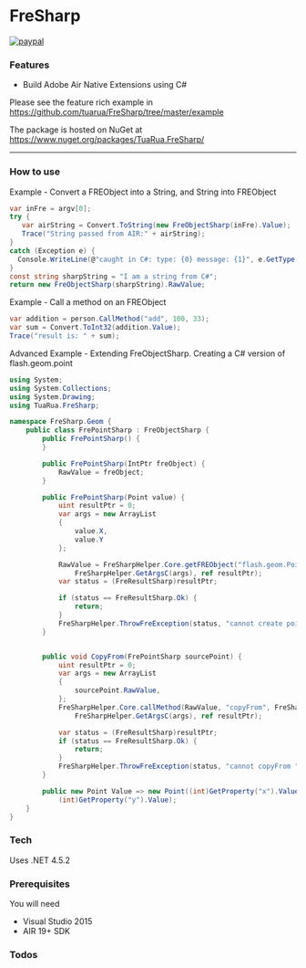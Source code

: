 
# FreSharp

[![paypal](https://www.paypalobjects.com/en_US/i/btn/btn_donateCC_LG.gif)](https://www.paypal.com/cgi-bin/webscr?cmd=_s-xclick&hosted_button_id=5UR2T52J633RC)

### Features
 - Build Adobe Air Native Extensions using C#

Please see the feature rich example in https://github.com/tuarua/FreSharp/tree/master/example

The package is hosted on NuGet at https://www.nuget.org/packages/TuaRua.FreSharp/

----------

### How to use

Example - Convert a FREObject into a String, and String into FREObject

````C#
var inFre = argv[0];
try {
   var airString = Convert.ToString(new FreObjectSharp(inFre).Value);
   Trace("String passed from AIR:" + airString);
}
catch (Exception e) {
  Console.WriteLine(@"caught in C#: type: {0} message: {1}", e.GetType(), e.Message);
}
const string sharpString = "I am a string from C#";
return new FreObjectSharp(sharpString).RawValue;
`````

Example - Call a method on an FREObject

````C#
var addition = person.CallMethod("add", 100, 33);
var sum = Convert.ToInt32(addition.Value);
Trace("result is: " + sum);
`````

Advanced Example - Extending FreObjectSharp. Creating a C# version of flash.geom.point

````C#
using System;
using System.Collections;
using System.Drawing;
using TuaRua.FreSharp;

namespace FreSharp.Geom {
    public class FrePointSharp : FreObjectSharp {
        public FrePointSharp() {
        }

        public FrePointSharp(IntPtr freObject) {
            RawValue = freObject;
        }

        public FrePointSharp(Point value) {
            uint resultPtr = 0;
            var args = new ArrayList
            {
                value.X,
                value.Y
            };

            RawValue = FreSharpHelper.Core.getFREObject("flash.geom.Point", FreSharpHelper.ArgsToArgv(args),
                FreSharpHelper.GetArgsC(args), ref resultPtr);
            var status = (FreResultSharp)resultPtr;

            if (status == FreResultSharp.Ok) {
                return;
            }
            FreSharpHelper.ThrowFreException(status, "cannot create point ", this);
        }


        public void CopyFrom(FrePointSharp sourcePoint) {
            uint resultPtr = 0;
            var args = new ArrayList
            {
                sourcePoint.RawValue,
            };
            FreSharpHelper.Core.callMethod(RawValue, "copyFrom", FreSharpHelper.ArgsToArgv(args),
                FreSharpHelper.GetArgsC(args), ref resultPtr);

            var status = (FreResultSharp)resultPtr;
            if (status == FreResultSharp.Ok) {
                return;
            }
            FreSharpHelper.ThrowFreException(status, "cannot copyFrom ", this);
        }

        public new Point Value => new Point((int)GetProperty("x").Value,
            (int)GetProperty("y").Value);
    }
}

`````

### Tech

Uses .NET 4.5.2

### Prerequisites

You will need
 
 - Visual Studio 2015
 - AIR 19+ SDK

### Todos
